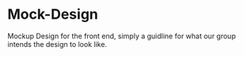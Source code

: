 # Mock-Design
Mockup Design for the front end, simply a guidline for what our group intends the design to look like.
